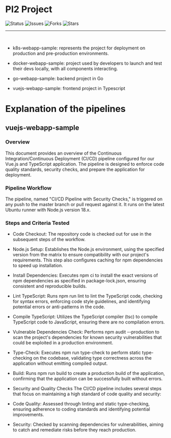 # PI2 Project

![Status](https://img.shields.io/badge/status-in_progress-yellow)
![Issues](https://img.shields.io/github/issues/Sacha924/Cybershen_PI2)
![Forks](https://img.shields.io/github/forks/Sacha924/Cybershen_PI2)
![Stars](https://img.shields.io/github/stars/Sacha924/Cybershen_PI2)

---
<br/>


- k8s-webapp-sample: represents the project for deployment on production and pre-production environments.

- docker-webapp-sample: project used by developers to launch and test their devs locally, with all components interacting.

- go-webapp-sample: backend project in Go

- vuejs-webapp-sample: frontend project in Typescript

# Explanation of the pipelines

## vuejs-webapp-sample

### Overview

This document provides an overview of the Continuous Integration/Continuous Deployment (CI/CD) pipeline configured for our Vue.js and TypeScript application. The pipeline is designed to enforce code quality standards, security checks, and prepare the application for deployment.

### Pipeline Workflow
The pipeline, named "CI/CD Pipeline with Security Checks," is triggered on any push to the master branch or pull request against it. It runs on the latest Ubuntu runner with Node.js version 18.x.

### Steps and Criteria Tested
- Code Checkout: The repository code is checked out for use in the subsequent steps of the workflow.

- Node.js Setup: Establishes the Node.js environment, using the specified version from the matrix to ensure compatibility with our project's requirements. This step also configures caching for npm dependencies to speed up installation.

- Install Dependencies: Executes npm ci to install the exact versions of npm dependencies as specified in package-lock.json, ensuring consistent and reproducible builds.

- Lint TypeScript: Runs npm run lint to lint the TypeScript code, checking for syntax errors, enforcing code style guidelines, and identifying potential errors or anti-patterns in the code.

- Compile TypeScript: Utilizes the TypeScript compiler (tsc) to compile TypeScript code to JavaScript, ensuring there are no compilation errors.

- Vulnerable Dependencies Check: Performs npm audit --production to scan the project's dependencies for known security vulnerabilities that could be exploited in a production environment.

- Type-Check: Executes npm run type-check to perform static type-checking on the codebase, validating type correctness across the application without emitting compiled output.

- Build: Runs npm run build to create a production build of the application, confirming that the application can be successfully built without errors.

- Security and Quality Checks
The CI/CD pipeline includes several steps that focus on maintaining a high standard of code quality and security:

- Code Quality: Assessed through linting and static type-checking, ensuring adherence to coding standards and identifying potential improvements.

- Security: Checked by scanning dependencies for vulnerabilities, aiming to catch and remediate risks before they reach production.

